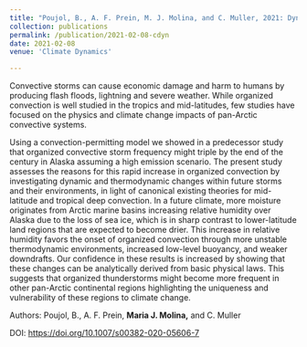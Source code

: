 ```yaml
---
title: "Poujol, B., A. F. Prein, M. J. Molina, and C. Muller, 2021: Dynamic and thermodynamic impacts of climate change on organized convection in Alaska. Climate Dynamics."
collection: publications
permalink: /publication/2021-02-08-cdyn
date: 2021-02-08
venue: 'Climate Dynamics'

---
```


Convective storms can cause economic damage and harm to humans by producing flash floods, lightning and severe weather. While organized convection is well studied in the tropics and mid-latitudes, few studies have focused on the physics and climate change impacts of pan-Arctic convective systems. 

Using a convection-permitting model we showed in a predecessor study that organized convective storm frequency might triple by the end of the century in Alaska assuming a high emission scenario. The present study assesses the reasons for this rapid increase in organized convection by investigating dynamic and thermodynamic changes within future storms and their environments, in light of canonical existing theories for mid-latitude and tropical deep convection. In a future climate, more moisture originates from Arctic marine basins increasing relative humidity over Alaska due to the loss of sea ice, which is in sharp contrast to lower-latitude land regions that are expected to become drier. This increase in relative humidity favors the onset of organized convection through more unstable thermodynamic environments, increased low-level buoyancy, and weaker downdrafts. Our confidence in these results is increased by showing that these changes can be analytically derived from basic physical laws. This suggests that organized thunderstorms might become more frequent in other pan-Arctic continental regions highlighting the uniqueness and vulnerability of these regions to climate change.

Authors: Poujol, B., A. F. Prein, **Maria J. Molina,** and C. Muller

DOI: <https://doi.org/10.1007/s00382-020-05606-7>
